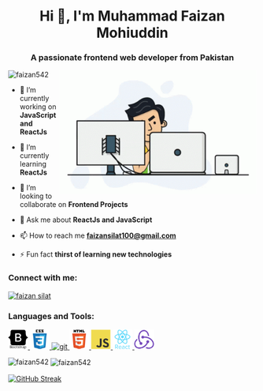 <h1 align="center">Hi 👋, I'm Muhammad Faizan Mohiuddin</h1>
<h3 align="center">A passionate frontend web developer from Pakistan</h3>
<img align="right" alt="coding" width="400" src="https://raw.githubusercontent.com/swapnanildutta/swapnanildutta/master/assets/gifs/nothing.gif">

<p align="left"> <img src="https://komarev.com/ghpvc/?username=faizan542&label=Profile%20views&color=0e75b6&style=flat" alt="faizan542" /> </p>

- 🔭 I’m currently working on **JavaScript and ReactJs**

- 🌱 I’m currently learning **ReactJs**

- 👯 I’m looking to collaborate on **Frontend Projects**

- 💬 Ask me about **ReactJs and JavaScript**

- 📫 How to reach me **faizansilat100@gmail.com**

- ⚡ Fun fact **thirst of learning new technologies**

<h3 align="left">Connect with me:</h3>
<p align="left">
<a href="https://www.linkedin.com/in/faizan-silat-b922b7245/" target="_blank"><img align="center" src="https://raw.githubusercontent.com/rahuldkjain/github-profile-readme-generator/master/src/images/icons/Social/linked-in-alt.svg" alt="faizan silat" height="30" width="40" /></a>
</p>

<h3 align="left">Languages and Tools:</h3>
<p align="left"> <a href="https://getbootstrap.com" target="_blank" rel="noreferrer"> <img src="https://raw.githubusercontent.com/devicons/devicon/master/icons/bootstrap/bootstrap-plain-wordmark.svg" alt="bootstrap" width="40" height="40"/> </a> <a href="https://www.w3schools.com/css/" target="_blank" rel="noreferrer"> <img src="https://raw.githubusercontent.com/devicons/devicon/master/icons/css3/css3-original-wordmark.svg" alt="css3" width="40" height="40"/> </a> <a href="https://git-scm.com/" target="_blank" rel="noreferrer"> <img src="https://www.vectorlogo.zone/logos/git-scm/git-scm-icon.svg" alt="git" width="40" height="40"/> </a> <a href="https://www.w3.org/html/" target="_blank" rel="noreferrer"> <img src="https://raw.githubusercontent.com/devicons/devicon/master/icons/html5/html5-original-wordmark.svg" alt="html5" width="40" height="40"/> </a> <a href="https://developer.mozilla.org/en-US/docs/Web/JavaScript" target="_blank" rel="noreferrer"> <img src="https://raw.githubusercontent.com/devicons/devicon/master/icons/javascript/javascript-original.svg" alt="javascript" width="40" height="40"/> </a> <a href="https://reactjs.org/" target="_blank" rel="noreferrer"> <img src="https://raw.githubusercontent.com/devicons/devicon/master/icons/react/react-original-wordmark.svg" alt="react" width="40" height="40"/> </a> <a href="https://redux.js.org" target="_blank" rel="noreferrer"> <img src="https://raw.githubusercontent.com/devicons/devicon/master/icons/redux/redux-original.svg" alt="redux" width="40" height="40"/> </a> </p>

<p><img align="left" src="https://github-readme-stats.vercel.app/api/top-langs?username=faizan542&show_icons=true&locale=en&layout=compact" alt="faizan542" /></p>

<p>&nbsp;<img align="center" src="https://github-readme-stats.vercel.app/api?username=faizan542&show_icons=true&locale=en" alt="faizan542" /></p>

<a align="center" href="https://git.io/streak-stats"><img align="center" src="https://streak-stats.demolab.com?user=faizan542&theme=javascript-dark&hide_border=true&border_radius=14.6&card_width=500" alt="GitHub Streak" /></a>
